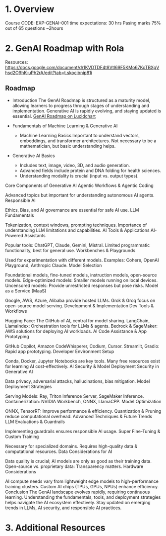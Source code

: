# 1. Overview
Course CODE: EXP-GENAI-001
time expectations: 30 hrs
Pasing marks 75% out of 65 questions ~2hours

# 2. GenAI Roadmap with Rola
Resources: https://docs.google.com/document/d/1KVDTDF4t8VtI69F5KMo67KoTBXgVhsd2O9hK-uPh2rA/edit?tab=t.skocibnip81i

## Roadmap 
- Introduction
The GenAI Roadmap is structured as a maturity model, allowing learners to progress through stages of understanding and implementation.
Generative AI is rapidly evolving, and staying updated is essential.
[GenAI Roadmap on Lucidchart](https://lucid.app/lucidchart/956919b6-2736-4b0a-897b-fe80884b4698/edit)
- Fundamentals of Machine Learning & Generative AI
  - Machine Learning Basics
Important to understand vectors, embeddings, and transformer architectures.
Not necessary to be a mathematician, but basic understanding helps.
- Generative AI Basics

  - Includes text, image, video, 3D, and audio generation.
  - Advanced fields include protein and DNA folding for health sciences.
  - Understanding modality is crucial (input vs. output types).

Core Components of Generative AI
Agentic Workflows & Agentic Coding

Advanced topics but important for understanding autonomous AI agents.
Responsible AI

Ethics, Bias, and AI governance are essential for safe AI use.
LLM Fundamentals

Tokenization, context windows, prompting techniques.
Importance of understanding LLM limitations and capabilities.
AI Tools & Applications
AI-Powered Assistants

Popular tools: ChatGPT, Claude, Gemini, Mistral.
Limited programmatic functionality, best for general use.
Workbenches & Playgrounds

Used for experimentation with different models.
Examples: Cohere, OpenAI Playground, Anthropic Claude.
Model Selection

Foundational models, fine-tuned models, instruction models, open-source models.
Edge-optimized models: Smaller models running on local devices.
Uncensored models: Provide unrestricted responses but pose risks.
Model as a Service (MaaS)

Google, AWS, Azure, Alibaba provide hosted LLMs.
Grok & Groq focus on open-source model serving.
Development & Implementation
Dev Tools & Workflows

Hugging Face: The GitHub of AI, central for model sharing.
LangChain, LlamaIndex: Orchestration tools for LLMs & agents.
Bedrock & SageMaker: AWS solutions for deploying AI workloads.
AI Code Assistance & App Prototyping

GitHub Copilot, Amazon CodeWhisperer, Codium, Cursor.
Streamlit, Gradio: Rapid app prototyping.
Developer Environment Setup

Conda, Docker, Jupyter Notebooks are key tools.
Many free resources exist for learning AI cost-effectively.
AI Security & Model Deployment
Security in Generative AI

Data privacy, adversarial attacks, hallucinations, bias mitigation.
Model Deployment Strategies

Serving Models: Ray, Triton Inference Server, SageMaker Inference.
Containerization: NVIDIA Workbench, ONNX, LlamaCPP.
Model Optimization

ONNX, TensorRT: Improve performance & efficiency.
Quantization & Pruning reduce computational overhead.
Advanced Techniques & Future Trends
LLM Evaluations & Guardrails

Implementing guardrails ensures responsible AI usage.
Super Fine-Tuning & Custom Training

Necessary for specialized domains.
Requires high-quality data & computational resources.
Data Considerations for AI

Data quality is crucial; AI models are only as good as their training data.
Open-source vs. proprietary data: Transparency matters.
Hardware Considerations

AI compute needs vary from lightweight edge models to high-performance training clusters.
Custom AI chips (TPUs, GPUs, NPUs) enhance efficiency.
Conclusion
The GenAI landscape evolves rapidly, requiring continuous learning.
Understanding the fundamentals, tools, and deployment strategies helps navigate the AI ecosystem effectively.
Stay updated on emerging trends in LLMs, AI security, and responsible AI practices.

# 3. Additional Resources
